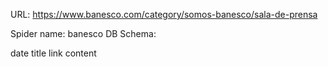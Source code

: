 URL: https://www.banesco.com/category/somos-banesco/sala-de-prensa

Spider name: banesco
DB Schema:

date
title
link
content
